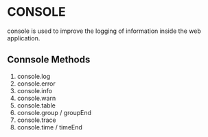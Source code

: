 # CONSOLE

console is used to improve the logging  of information inside the web application.




## Connsole Methods
1. console.log
2. console.error
3. console.info
4. console.warn
5. console.table
6. console.group / groupEnd
7. console.trace
8. console.time / timeEnd
